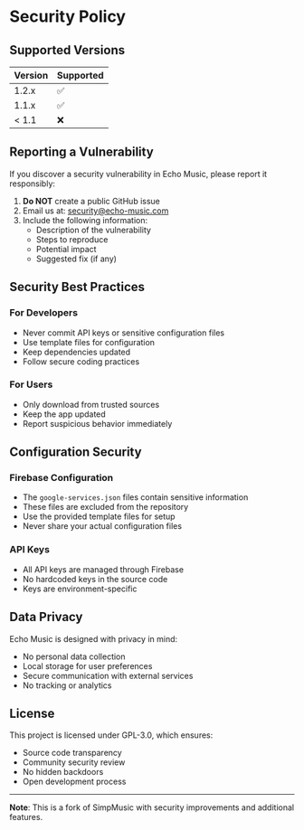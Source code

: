 # Security Policy

## Supported Versions

| Version | Supported          |
| ------- | ------------------ |
| 1.2.x   | :white_check_mark: |
| 1.1.x   | :white_check_mark: |
| < 1.1   | :x:                |

## Reporting a Vulnerability

If you discover a security vulnerability in Echo Music, please report it responsibly:

1. **Do NOT** create a public GitHub issue
2. Email us at: [security@echo-music.com](mailto:security@echo-music.com)
3. Include the following information:
   - Description of the vulnerability
   - Steps to reproduce
   - Potential impact
   - Suggested fix (if any)

## Security Best Practices

### For Developers
- Never commit API keys or sensitive configuration files
- Use template files for configuration
- Keep dependencies updated
- Follow secure coding practices

### For Users
- Only download from trusted sources
- Keep the app updated
- Report suspicious behavior immediately

## Configuration Security

### Firebase Configuration
- The `google-services.json` files contain sensitive information
- These files are excluded from the repository
- Use the provided template files for setup
- Never share your actual configuration files

### API Keys
- All API keys are managed through Firebase
- No hardcoded keys in the source code
- Keys are environment-specific

## Data Privacy

Echo Music is designed with privacy in mind:
- No personal data collection
- Local storage for user preferences
- Secure communication with external services
- No tracking or analytics

## License

This project is licensed under GPL-3.0, which ensures:
- Source code transparency
- Community security review
- No hidden backdoors
- Open development process

---

**Note**: This is a fork of SimpMusic with security improvements and additional features.
